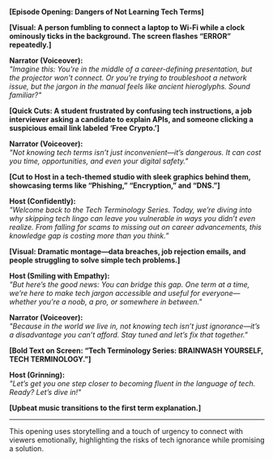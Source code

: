 **[Episode Opening: Dangers of Not Learning Tech Terms]**

**[Visual: A person fumbling to connect a laptop to Wi-Fi while a clock ominously ticks in the background. The screen flashes “ERROR” repeatedly.]**

**Narrator (Voiceover):**  
*"Imagine this: You're in the middle of a career-defining presentation, but the projector won't connect. Or you're trying to troubleshoot a network issue, but the jargon in the manual feels like ancient hieroglyphs. Sound familiar?"*

**[Quick Cuts: A student frustrated by confusing tech instructions, a job interviewer asking a candidate to explain APIs, and someone clicking a suspicious email link labeled ‘Free Crypto.’]**

**Narrator (Voiceover):**  
*"Not knowing tech terms isn’t just inconvenient—it’s dangerous. It can cost you time, opportunities, and even your digital safety."*

**[Cut to Host in a tech-themed studio with sleek graphics behind them, showcasing terms like “Phishing,” “Encryption,” and “DNS.”]**

**Host (Confidently):**  
*"Welcome back to the *Tech Terminology Series*. Today, we’re diving into why skipping tech lingo can leave you vulnerable in ways you didn’t even realize. From falling for scams to missing out on career advancements, this knowledge gap is costing more than you think.”*

**[Visual: Dramatic montage—data breaches, job rejection emails, and people struggling to solve simple tech problems.]**

**Host (Smiling with Empathy):**  
*"But here’s the good news: You can bridge this gap. One term at a time, we’re here to make tech jargon accessible and useful for everyone—whether you're a noob, a pro, or somewhere in between."*

**Narrator (Voiceover):**  
*"Because in the world we live in, not knowing tech isn’t just ignorance—it’s a disadvantage you can’t afford. Stay tuned and let’s fix that together."*

**[Bold Text on Screen: “Tech Terminology Series: BRAINWASH YOURSELF, TECH TERMINOLOGY.”]**

**Host (Grinning):**  
*"Let’s get you one step closer to becoming fluent in the language of tech. Ready? Let’s dive in!"*

**[Upbeat music transitions to the first term explanation.]**

---

This opening uses storytelling and a touch of urgency to connect with viewers emotionally, highlighting the risks of tech ignorance while promising a solution.
